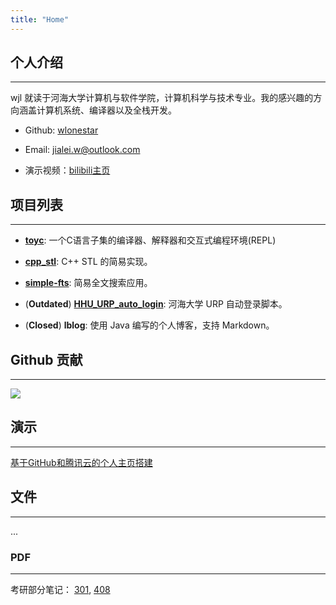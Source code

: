 ```yaml
---
title: "Home"
---
```


## 个人介绍
---

wjl 就读于河海大学计算机与软件学院，计算机科学与技术专业。我的感兴趣的方向涵盖计算机系统、编译器以及全栈开发。

- Github: [wlonestar](https://github.com/wlonestar)

- Email: jialei.w@outlook.com

- 演示视频：[bilibili主页](https://space.bilibili.com/433694656)

## 项目列表
---

- [**toyc**](https://github.com/wlonestar/toyc): 一个C语言子集的编译器、解释器和交互式编程环境(REPL) 

- [**cpp_stl**](https://github.com/wlonestar/cpp_stl): C++ STL 的简易实现。

- [**simple-fts**](https://github.com/wlonestar/simple-fts): 简易全文搜索应用。

- (**Outdated**) [**HHU_URP_auto_login**](https://github.com/wlonestar/HHU_URP_auto_login): 河海大学 URP 自动登录脚本。
 
- (**Closed**) **lblog**: 使用 Java 编写的个人博客，支持 Markdown。

## Github 贡献
---

![](https://ghchart.rshah.org/wlonestar)

## 演示
---

[基于GitHub和腾讯云的个人主页搭建](slides/personal_site/_index.html)

## 文件
---

...

### PDF
---

考研部分笔记：
[301](https://wangjialei.xyz/files/pdf/math.pdf), 
[408](https://wangjialei.xyz/files/pdf/cs.pdf)
